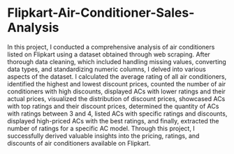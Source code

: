 # Flipkart-Air-Conditioner-Sales-Analysis
In this project, I conducted a comprehensive analysis of air conditioners listed on Flipkart using a dataset obtained through web scraping. After thorough data cleaning, which included handling missing values, converting data types, and standardizing numeric columns, I delved into various aspects of the dataset. I calculated the average rating of all air conditioners, identified the highest and lowest discount prices, counted the number of air conditioners with high discounts, displayed ACs with lower ratings and their actual prices, visualized the distribution of discount prices, showcased ACs with top ratings and their discount prices, determined the quantity of ACs with ratings between 3 and 4, listed ACs with specific ratings and discounts, displayed high-priced ACs with the best ratings, and finally, extracted the number of ratings for a specific AC model. Through this project, I successfully derived valuable insights into the pricing, ratings, and discounts of air conditioners available on Flipkart.
